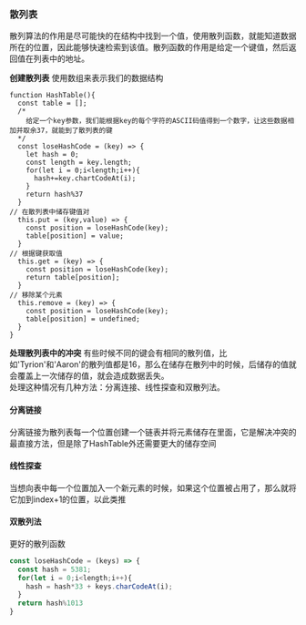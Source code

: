 ### 散列表
散列算法的作用是尽可能快的在结构中找到一个值，使用散列函数，就能知道数据所在的位置，因此能够快速检索到该值。散列函数的作用是给定一个键值，然后返回值在列表中的地址。  

**创建散列表** 
使用数组来表示我们的数据结构 
```JS
function HashTable(){
  const table = [];
  /*
    给定一个key参数，我们能根据key的每个字符的ASCII码值得到一个数字，让这些数据相加并取余37，就能到了散列表的键
  */
  const loseHashCode = (key) => {
    let hash = 0;
    const length = key.length;
    for(let i = 0;i<length;i++){
      hash+=key.chartCodeAt(i);
    }
    return hash%37
  }
// 在散列表中储存键值对
  this.put = (key,value) => {
    const position = loseHashCode(key);
    table[position] = value; 
  }
// 根据键获取值
  this.get = (key) => {
    const position = loseHashCode(key);
    return table[position];
  }
// 移除某个元素
  this.remove = (key) => {
    const position = loseHashCode(key);
    table[position] = undefined;
  }
}
```
**处理散列表中的冲突** 
有些时候不同的键会有相同的散列值，比如'Tyrion'和'Aaron'的散列值都是16，那么在储存在散列中的时候，后储存的值就会覆盖上一次储存的值，就会造成数据丢失。  
处理这种情况有几种方法：分离连接、线性探查和双散列法。

#### 分离链接
分离链接为散列表每一个位置创建一个链表并将元素储存在里面，它是解决冲突的最直接方法，但是除了HashTable外还需要更大的储存空间

#### 线性探查
当想向表中每一个位置加入一个新元素的时候，如果这个位置被占用了，那么就将它加到index+1的位置，以此类推

#### 双散列法
更好的散列函数
```js
const loseHashCode = (keys) => {
  const hash = 5381;
  for(let i = 0;i<length;i++){
    hash = hash*33 + keys.charCodeAt(i);
  }
  return hash%1013
}
```

